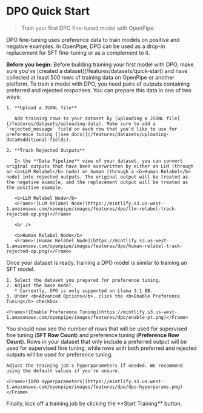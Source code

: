 # DPO Quick Start

> Train your first DPO fine-tuned model with OpenPipe.

DPO fine-tuning uses preference data to train models on positive and negative examples. In OpenPipe, DPO
can be used as a drop-in replacement for SFT fine-tuning or as a complement to it.

<Note>
  <b>Before you begin:</b> Before building training your first model with DPO, make sure you've
  [created a dataset](/features/datasets/quick-start) and have collected at least 500 rows of
  training data on OpenPipe or another platform.
</Note>

<Steps>
  <Step title="Prepare your Dataset">
    To train a model with DPO, you need pairs of outputs containing preferred and rejected responses. You can prepare this data in one of two ways:

    1. **Upload a JSONL file**

       Add training rows to your dataset by [uploading a JSONL file](/features/datasets/uploading-data). Make sure to add a `rejected_message` field on each row that you'd like to use for preference tuning [(see docs)](/features/datasets/uploading-data#additional-fields).

    2. **Track Rejected Outputs**

       In the **Data Pipeline** view of your dataset, you can convert original outputs that have been overwritten by either an LLM (through an <b>LLM Relabel</b> node) or human (through a <b>Human Relabel</b> node) into rejected outputs. The original output will be treated as the negative example, and the replacement output will be treated as the positive example.

       <b>LLM Relabel Node</b>
       <Frame>![LLM Relabel Node](https://mintlify.s3.us-west-1.amazonaws.com/openpipe/images/features/dpo/llm-relabel-track-rejected-op.png)</Frame>

       <br />

       <b>Human Relabel Node</b>
       <Frame>![Human Relabel Node](https://mintlify.s3.us-west-1.amazonaws.com/openpipe/images/features/dpo/human-relabel-track-rejected-op.png)</Frame>
  </Step>

  <Step title="Configure Training Settings">
    Once your dataset is ready, training a DPO model is similar to training an SFT model.

    1. Select the dataset you prepared for preference tuning.
    2. Adjust the base model.
       * Currently, DPO is only supported on Llama 3.1 8B.
    3. Under <b>Advanced Options</b>, click the <b>Enable Preference Tuning</b> checkbox.

    <Frame>![Enable Preference Tuning](https://mintlify.s3.us-west-1.amazonaws.com/openpipe/images/features/dpo/enable-pt.png)</Frame>
  </Step>

  <Step title="Adjust Hyperparameters (optional)">
    You should now see the number of rows that will be used for supervised fine tuning
    (<b>SFT Row Count</b>)
    and preference tuning (<b>Preference Row Count</b>). Rows in your dataset that only include a
    preferred output will be used for supervised fine tuning, while rows with both preferred and
    rejected outputs will be used for preference tuning.

    Adjust the training job's hyperparameters if needed. We recommend using the default values if you're unsure.

    <Frame>![DPO Hyperparameters](https://mintlify.s3.us-west-1.amazonaws.com/openpipe/images/features/dpo/dpo-hyperparams.png)</Frame>
  </Step>

  <Step title="Start Training">
    Finally, kick off a training job by clicking the **Start Training** button.
  </Step>
</Steps>
